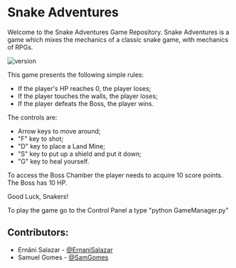 # Snake Adventures

Welcome to the Snake Adventures Game Repository. Snake Adventures is a game which mixes the mechanics of a classic snake game, with mechanics of RPGs.

![version](https://img.shields.io/badge/version-2.0.0-red)

This game presents the following simple rules:
  - If the player's HP reaches 0, the player loses;
  - If the player touches the walls, the player loses;
  - If the player defeats the Boss, the player wins.

The controls are:
  - Arrow keys to move around;
  - "F" key to shot;
  - "D" key to place a Land Mine;
  - "S" key to put up a shield and put it down;
  - "G" key to heal yourself.

To access the Boss Chamber the player needs to acquire 10 score points.
The Boss has 10 HP.

Good Luck, Snakers!

To play the game go to the Control Panel a type "python GameManager.py"


## Contributors:
- Ernâni Salazar - [@ErnaniSalazar](https://github.com/ErnaniSalazar)
- Samuel Gomes - [@SamGomes](https://github.com/SamGomes)
